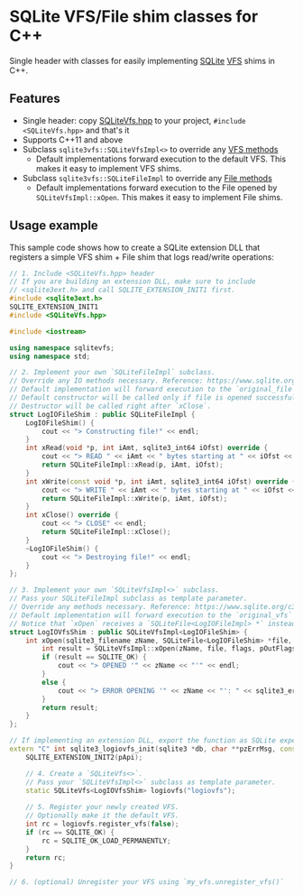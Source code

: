 # SQLite VFS/File shim classes for C++
Single header with classes for easily implementing [SQLite](https://sqlite.org/) [VFS](https://www.sqlite.org/vfs.html) shims in C++.


## Features
- Single header: copy [SQLiteVfs.hpp](SQLiteVfs.hpp) to your project, `#include <SQLiteVfs.hpp>` and that's it
- Supports C++11 and above
- Subclass `sqlite3vfs::SQLiteVfsImpl<>` to override any [VFS methods](https://www.sqlite.org/c3ref/vfs.html)
  + Default implementations forward execution to the default VFS.
    This makes it easy to implement VFS shims.
- Subclass `sqlite3vfs::SQLiteFileImpl` to override any [File methods](https://www.sqlite.org/c3ref/io_methods.html)
  + Default implementations forward execution to the File opened by `SQLiteVfsImpl::xOpen`.
    This makes it easy to implement File shims.


## Usage example
This sample code shows how to create a SQLite extension DLL that registers a simple VFS shim + File shim that logs read/write operations:

```cpp
// 1. Include <SQLiteVfs.hpp> header
// If you are building an extension DLL, make sure to include
// <sqlite3ext.h> and call SQLITE_EXTENSION_INIT1 first.
#include <sqlite3ext.h>
SQLITE_EXTENSION_INIT1
#include <SQLiteVfs.hpp>

#include <iostream>

using namespace sqlitevfs;
using namespace std;

// 2. Implement your own `SQLiteFileImpl` subclass.
// Override any IO methods necessary. Reference: https://www.sqlite.org/c3ref/io_methods.html
// Default implementation will forward execution to the `original_file` opened by `SQLiteVfsImpl::xOpen`.
// Default constructor will be called only if file is opened successfully.
// Destructor will be called right after `xClose`.
struct LogIOFileShim : public SQLiteFileImpl {
	LogIOFileShim() {
		cout << "> Constructing file!" << endl;
	}
	int xRead(void *p, int iAmt, sqlite3_int64 iOfst) override {
		cout << "> READ " << iAmt << " bytes starting at " << iOfst << endl;
		return SQLiteFileImpl::xRead(p, iAmt, iOfst);
	}
	int xWrite(const void *p, int iAmt, sqlite3_int64 iOfst) override {
		cout << "> WRITE " << iAmt << " bytes starting at " << iOfst << endl;
		return SQLiteFileImpl::xWrite(p, iAmt, iOfst);
	}
	int xClose() override {
		cout << "> CLOSE" << endl;
		return SQLiteFileImpl::xClose();
	}
	~LogIOFileShim() {
		cout << "> Destroying file!" << endl;
	}
};

// 3. Implement your own `SQLiteVfsImpl<>` subclass.
// Pass your SQLiteFileImpl subclass as template parameter.
// Override any methods necessary. Reference: https://www.sqlite.org/c3ref/vfs.html
// Default implementation will forward execution to the `original_vfs` passed in `SQLiteVfs` construtor.
// Notice that `xOpen` receives a `SQLiteFile<LogIOFileImpl> *` instead of `sqlite3_file`.
struct LogIOVfsShim : public SQLiteVfsImpl<LogIOFileShim> {
	int xOpen(sqlite3_filename zName, SQLiteFile<LogIOFileShim> *file, int flags, int *pOutFlags) override {
		int result = SQLiteVfsImpl::xOpen(zName, file, flags, pOutFlags);
		if (result == SQLITE_OK) {
			cout << "> OPENED '" << zName << "'" << endl;
		}
		else {
			cout << "> ERROR OPENING '" << zName << "': " << sqlite3_errstr(result) << endl;
		}
		return result;
	}
};

// If implementing an extension DLL, export the function as SQLite expects
extern "C" int sqlite3_logiovfs_init(sqlite3 *db, char **pzErrMsg, const sqlite3_api_routines *pApi) {
	SQLITE_EXTENSION_INIT2(pApi);

	// 4. Create a `SQLiteVfs<>`.
	// Pass your `SQLiteVfsImpl<>` subclass as template parameter.
	static SQLiteVfs<LogIOVfsShim> logiovfs("logiovfs");
	
	// 5. Register your newly created VFS.
	// Optionally make it the default VFS.
	int rc = logiovfs.register_vfs(false);
	if (rc == SQLITE_OK) {
		rc = SQLITE_OK_LOAD_PERMANENTLY;
	}
	return rc;
}

// 6. (optional) Unregister your VFS using `my_vfs.unregister_vfs()`
```
